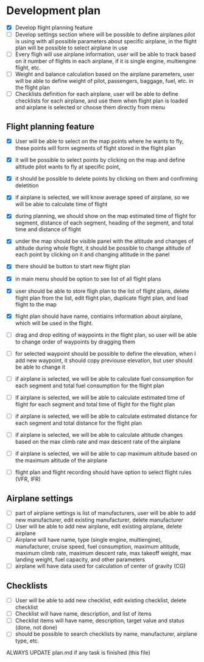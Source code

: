 # Development plan
- [x] Develop flight planning feature
- [ ] Develop settings section where will be possible to define airplanes pilot is using with all possible parameters about specific airplane, in the flight plan will be possible to select airplane in use
- [ ] Every fligh will use airplane information, user will be able to track based on it number of flights in each airplane, if it is single engine, multiengine flight, etc.
- [ ] Weight and balance calculation based on the airplane parameters, user will be able to define weight of pilot, passengers, baggage, fuel, etc. in the flight plan
- [ ] Checklists definition for each airplane, user will be able to define checklists for each airplane, and use them when flight plan is loaded and airplane is selected or choose them directly from menu

## Flight planning feature
- [x] User will be able to select on the map points where he wants to fly, these points will form segments of flight stored in the flight plan 
- [x] it will be possible to select points by clicking on the map and define altitude pilot wants to fly at specific point, 
- [x] it should be possible to delete points by clicking on them and confirming deletition
- [x] if airplane is selected, we will know average speed of airplane, so we will be able to calculate time of flight
- [x] during planning, we should show on the map estimated time of flight for segment, distance of each segment, heading of the segment, and total time and distance of flight
- [x] under the map should be visible panel with the altitude and changes of altitude during whole flight, it should be possible to change altitude of each point by clicking on it and changing altitude in the panel
- [x] there should be button to start new flight plan
- [x] in main menu should be option to see list of all flight plans
- [x] user should be able to store fligh plan to the list of flight plans, delete flight plan from the list, edit flight plan, duplicate flight plan, and load flight to the map
- [x] flight plan should have name, contiains information about airplane, which will be used in the flight.
- [ ] drag and drop editing of waypoints in the flight plan, so user will be able to change order of waypoints by dragging them
- [ ] for selected waypoint should be possible to define the elevation, when I add new waypoint, it should copy previouse elevation, but user should be able to change it
- [ ] if airplane is selected, we will be able to calculate fuel consumption for each segment and total fuel consumption for the flight plan
- [ ] if airplane is selected, we will be able to calculate estimated time of flight for each segment and total time of flight for the flight plan
- [ ] if airplane is selected, we will be able to calculate estimated distance for each segment and total distance for the flight plan
- [ ] if airplane is selected, we will be able to calculate altitude changes based on the max climb rate and max descent rate of the airplane
- [ ] if airplane is selected, we will be able to cap maximum altitude based on the maximum altitude of the airplane
- [ ] flight plan and flight recording should have option to select flight rules (VFR, IFR)



## Airplane settings
- [ ] part of airplane settings is list of manufacturers, user will be able to add new manufacturer, edit existing manufacturer, delete manufacturer
- [ ] User will be able to add new airplane, edit existing airplane, delete airplane
- [ ] Airplane will have name, type (single engine, multiengine), manufacturer, cruise speed, fuel consumption, maximum altitude, maximum climb rate, maximum descent rate, max takeoff weight, max landing weight, fuel capacity, and other parameters
- [ ] airplane will have data used for calculation of center of gravity (CG)

## Checklists
- [ ] User will be able to add new checklist, edit existing checklist, delete checklist
- [ ] Checklist will have name, description, and list of items
- [ ] Checklist items will have name, description, target value and status (done, not done)
- [ ] should be possible to search checklists by name, manufacturer, airplane type, etc.

ALWAYS UPDATE plan.md if any task is finished (this file)